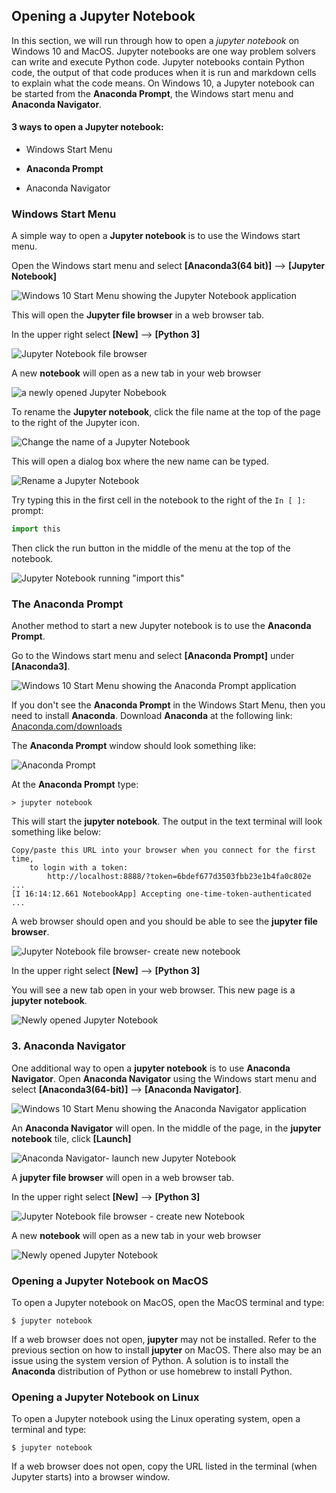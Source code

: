 
## Opening a Jupyter Notebook
In this section, we will run through how to open a _jupyter notebook_ on Windows 10 and MacOS.  Jupyter notebooks are one way problem solvers can write and execute Python code. Jupyter notebooks contain Python code, the output of that code produces when it is run and markdown cells to explain what the code means. On Windows 10, a Jupyter notebook can be started from the **Anaconda Prompt**, the Windows start menu and **Anaconda Navigator**.
#### 3 ways to open a **Jupyter notebook**:

 * Windows Start Menu

 * **Anaconda Prompt**

 * Anaconda Navigator
### Windows Start Menu
A simple way to open a **Jupyter notebook** is to use the Windows start menu. 

Open the Windows start menu and select **[Anaconda3(64 bit)]** --> **[Jupyter Notebook]**

![Windows 10 Start Menu showing the Jupyter Notebook application](images/windows_start_jupyter_notebook.png)

This will open the **Jupyter file browser** in a web browser tab. 

In the upper right select **[New]** --> **[Python 3]**

![Jupyter Notebook file browser](images/new_notebook_from_browser.png)

A new **notebook** will open as a new tab in your web browser

![a newly opened Jupyter Nobebook](images/new_notebook.png)

To rename the **Jupyter notebook**, click the file name at the top of the page to the right of the Jupyter icon.

![Change the name of a Jupyter Notebook](images/click_change_name.png)

This will open a dialog box where the new name can be typed.

![Rename a Jupyter Notebook](images/rename_window.png)

Try typing this in the first cell in the notebook to the right of the ```In [ ]:``` prompt:

```python
import this
```

Then click the run button in the middle of the menu at the top of the notebook.

![Jupyter Notebook running "import this"](images/run_import_this.png)
### The **Anaconda Prompt**
Another method to start a new Jupyter notebook is to use the **Anaconda Prompt**.

Go to the Windows start menu and select **[Anaconda Prompt]** under **[Anaconda3]**.

![Windows 10 Start Menu showing the Anaconda Prompt application](images/anaconda_start_menu.png)

If you don't see the **Anaconda Prompt** in the Windows Start Menu, then you need to install **Anaconda**. Download **Anaconda** at the following link: [Anaconda.com/downloads](https://www.anaconda.com/download/)

The **Anaconda Prompt** window should look something like:

![Anaconda Prompt](images/jupyter_notebook_anaconda_prompt.png)

At the **Anaconda Prompt** type:

```
> jupyter notebook
```

This will start the **jupyter notebook**. The output in the text terminal will look something like below:

```
Copy/paste this URL into your browser when you connect for the first time,
    to login with a token:
        http://localhost:8888/?token=6bdef677d3503fbb23e1b4fa0c802e ...
[I 16:14:12.661 NotebookApp] Accepting one-time-token-authenticated ...
```

A web browser should open and you should be able to see the **jupyter file browser**.

![Jupyter Notebook file browser- create new notebook](images/new_notebook_from_browser.png)

In the upper right select **[New]** --> **[Python 3]**

You will see a new tab open in your web browser. This new page is a **jupyter notebook**.

![Newly opened Jupyter Notebook](images/new_notebook.png)
### 3. **Anaconda Navigator**
One additional way to open a **jupyter notebook** is to use **Anaconda Navigator**. Open **Anaconda Navigator** using the Windows start menu and select **[Anaconda3(64-bit)]** --> **[Anaconda Navigator]**.

![Windows 10 Start Menu showing the Anaconda Navigator application](images/windows_start_anaconda_navigator.png)

An **Anaconda Navigator** will open. In the middle of the page, in the **jupyter notebook** tile, click **[Launch]**

![Anaconda Navigator- launch new Jupyter Notebook](images/anaconda_navigator_jupyter_notebook_launch.png)

A **jupyter file browser** will open in a web browser tab. 

In the upper right select **[New]** --> **[Python 3]**

![Jupyter Notebook file browser - create new Notebook](images/new_notebook_from_browser.png)

A new **notebook** will open as a new tab in your web browser

![Newly opened Jupyter Notebook](images/new_notebook.png)


 
### Opening a Jupyter Notebook on MacOS
To open a Jupyter notebook on MacOS, open the MacOS terminal and type:

```
$ jupyter notebook
```

If a web browser does not open, **jupyter** may not be installed. Refer to the previous section on how to install **jupyter** on MacOS. There also may be an issue using the system version of Python. A solution is to install the **Anaconda** distribution of Python or use homebrew to install Python.
### Opening a Jupyter Notebook on Linux
To open a Jupyter notebook using the Linux operating system, open a terminal and type:

```
$ jupyter notebook
```

If a web browser does not open, copy the URL listed in the terminal (when Jupyter starts) into a browser window.
 

